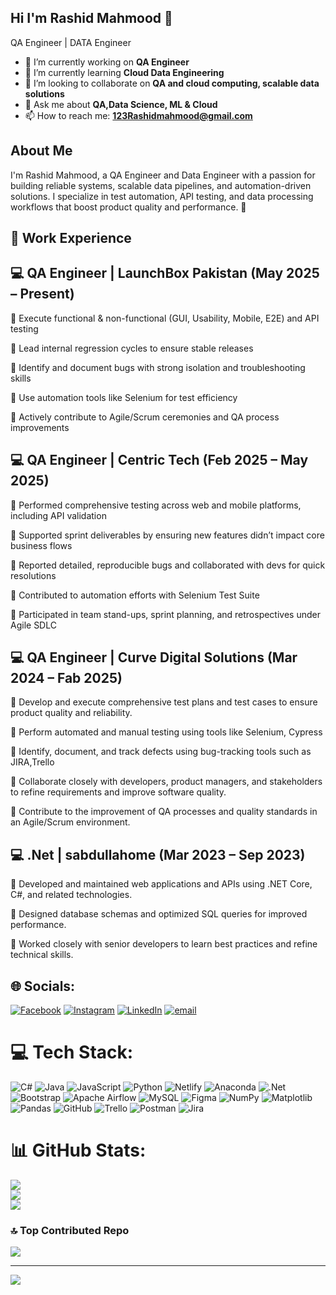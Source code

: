 ## Hi I'm Rashid Mahmood 👋
QA Engineer | DATA Engineer
- 🔭 I’m currently working on **QA Engineer**
- 🌱 I’m currently learning **Cloud Data Engineering**
- 👯 I’m looking to collaborate on **QA and cloud computing, scalable data solutions** 
- 💬 Ask me about **QA,Data Science, ML & Cloud**
- 📫 How to reach me: **123Rashidmahmood@gmail.com**

## About Me
I'm Rashid Mahmood, a QA Engineer and Data Engineer with a passion for building reliable systems, scalable data pipelines, and automation-driven solutions. I specialize in test automation, API testing, and data processing workflows that boost product quality and performance. 🚀

## 💼 Work Experience

## 💻 QA Engineer | LaunchBox Pakistan (May 2025 – Present)

🔹 Execute functional & non-functional (GUI, Usability, Mobile, E2E) and API testing

🔹 Lead internal regression cycles to ensure stable releases

🔹 Identify and document bugs with strong isolation and troubleshooting skills

🔹 Use automation tools like Selenium for test efficiency

🔹 Actively contribute to Agile/Scrum ceremonies and QA process improvements

## 💻 QA Engineer | Centric Tech (Feb 2025 – May 2025)

🔹 Performed comprehensive testing across web and mobile platforms, including API validation

🔹 Supported sprint deliverables by ensuring new features didn’t impact core business flows

🔹 Reported detailed, reproducible bugs and collaborated with devs for quick resolutions

🔹 Contributed to automation efforts with Selenium Test Suite

🔹 Participated in team stand-ups, sprint planning, and retrospectives under Agile SDLC

## 💻 QA Engineer | Curve Digital Solutions (Mar 2024 – Fab 2025)

🔹 Develop and execute comprehensive test plans and test cases to ensure product quality and reliability.

🔹 Perform automated and manual testing using tools like Selenium, Cypress

🔹 Identify, document, and track defects using bug-tracking tools such as JIRA,Trello

🔹 Collaborate closely with developers, product managers, and stakeholders to refine requirements and improve software quality.

🔹 Contribute to the improvement of QA processes and quality standards in an Agile/Scrum environment.

## 💻 .Net | sabdullahome (Mar 2023 – Sep 2023)

🔹 Developed and maintained web applications and APIs using .NET Core, C#, and related technologies.

🔹 Designed database schemas and optimized SQL queries for improved performance.

🔹 Worked closely with senior developers to learn best practices and refine technical skills.

## 🌐 Socials:
[![Facebook](https://img.shields.io/badge/Facebook-%231877F2.svg?logo=Facebook&logoColor=white)](https://facebook.com//profile.php?id=100010727628591) [![Instagram](https://img.shields.io/badge/Instagram-%23E4405F.svg?logo=Instagram&logoColor=white)](https://instagram.com//123rashidmahmood/) [![LinkedIn](https://img.shields.io/badge/LinkedIn-%230077B5.svg?logo=linkedin&logoColor=white)](https://linkedin.com/in//rashid-mahmood-64a171249/) [![email](https://img.shields.io/badge/Email-D14836?logo=gmail&logoColor=white)](mailto:123Rashidmahmood@gmail.com) 

# 💻 Tech Stack:
![C#](https://img.shields.io/badge/c%23-%23239120.svg?style=for-the-badge&logo=csharp&logoColor=white) ![Java](https://img.shields.io/badge/java-%23ED8B00.svg?style=for-the-badge&logo=openjdk&logoColor=white) ![JavaScript](https://img.shields.io/badge/javascript-%23323330.svg?style=for-the-badge&logo=javascript&logoColor=%23F7DF1E) ![Python](https://img.shields.io/badge/python-3670A0?style=for-the-badge&logo=python&logoColor=ffdd54) ![Netlify](https://img.shields.io/badge/netlify-%23000000.svg?style=for-the-badge&logo=netlify&logoColor=#00C7B7) ![Anaconda](https://img.shields.io/badge/Anaconda-%2344A833.svg?style=for-the-badge&logo=anaconda&logoColor=white) ![.Net](https://img.shields.io/badge/.NET-5C2D91?style=for-the-badge&logo=.net&logoColor=white) ![Bootstrap](https://img.shields.io/badge/bootstrap-%238511FA.svg?style=for-the-badge&logo=bootstrap&logoColor=white) ![Apache Airflow](https://img.shields.io/badge/Apache%20Airflow-017CEE?style=for-the-badge&logo=Apache%20Airflow&logoColor=white) ![MySQL](https://img.shields.io/badge/mysql-4479A1.svg?style=for-the-badge&logo=mysql&logoColor=white) ![Figma](https://img.shields.io/badge/figma-%23F24E1E.svg?style=for-the-badge&logo=figma&logoColor=white) ![NumPy](https://img.shields.io/badge/numpy-%23013243.svg?style=for-the-badge&logo=numpy&logoColor=white) ![Matplotlib](https://img.shields.io/badge/Matplotlib-%23ffffff.svg?style=for-the-badge&logo=Matplotlib&logoColor=black) ![Pandas](https://img.shields.io/badge/pandas-%23150458.svg?style=for-the-badge&logo=pandas&logoColor=white) ![GitHub](https://img.shields.io/badge/github-%23121011.svg?style=for-the-badge&logo=github&logoColor=white) ![Trello](https://img.shields.io/badge/Trello-%23026AA7.svg?style=for-the-badge&logo=Trello&logoColor=white) ![Postman](https://img.shields.io/badge/Postman-FF6C37?style=for-the-badge&logo=postman&logoColor=white) ![Jira](https://img.shields.io/badge/jira-%230A0FFF.svg?style=for-the-badge&logo=jira&logoColor=white)
# 📊 GitHub Stats:
![](https://github-readme-stats.vercel.app/api?username=Rashidyounus&theme=swift&hide_border=false&include_all_commits=true&count_private=false)<br/>
![](https://nirzak-streak-stats.vercel.app/?user=Rashidyounus&theme=swift&hide_border=false)<br/>
![](https://github-readme-stats.vercel.app/api/top-langs/?username=Rashidyounus&theme=swift&hide_border=false&include_all_commits=true&count_private=false&layout=compact)

### 🔝 Top Contributed Repo
![](https://github-contributor-stats.vercel.app/api?username=Rashidyounus&limit=5&theme=dark&combine_all_yearly_contributions=true)

---
[![](https://visitcount.itsvg.in/api?id=Rashidyounus&icon=0&color=0)](https://visitcount.itsvg.in)

<!-- Proudly created with GPRM ( https://gprm.itsvg.in ) -->
